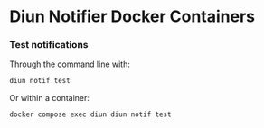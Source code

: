 # Diun Notifier Docker Containers

### Test notifications

Through the command line with:

```markdown
diun notif test
```

Or within a container:

```markdown
docker compose exec diun diun notif test
```





